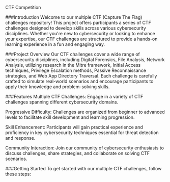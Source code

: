 CTF Competition

###Introduction
Welcome to our multiple CTF (Capture The Flag) challenges repository! This project offers participants a series of CTF challenges designed to develop skills across various cybersecurity disciplines. Whether you're new to cybersecurity or looking to enhance your expertise, our CTF challenges are structured to provide a hands-on learning experience in a fun and engaging way.

###Project Overview
Our CTF challenges cover a wide range of cybersecurity disciplines, including Digital Forensics, File Analysis, Network Analysis, utilizing research in the Mitre framework, Initial Access techniques, Privilege Escalation methods, Passive Reconnaissance strategies, and Web App Directory Traversal. Each challenge is carefully crafted to simulate real-world scenarios and encourage participants to apply their knowledge and problem-solving skills.

###Features
Multiple CTF Challenges: Engage in a variety of CTF challenges spanning different cybersecurity domains.

Progressive Difficulty: Challenges are organized from beginner to advanced levels to facilitate skill development and learning progression.

Skill Enhancement: Participants will gain practical experience and proficiency in key cybersecurity techniques essential for threat detection and response.

Community Interaction: Join our community of cybersecurity enthusiasts to discuss challenges, share strategies, and collaborate on solving CTF scenarios.

###Getting Started
To get started with our multiple CTF challenges, follow these steps:
